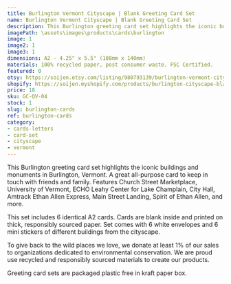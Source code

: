 ```yaml
---
title: Burlington Vermont Cityscape | Blank Greeting Card Set
name: Burlington Vermont Cityscape | Blank Greeting Card Set
description: This Burlington greeting card set highlights the iconic buildings and monuments in Burlington, Vermont. A great all-purpose card to keep in touch with friends and family. Features Church Street Marketplace, University of Vermont, ECHO Leahy Center for Lake Champlain, City Hall, Amtrack Ethan Allen Express, Main Street Landing, Spirit of Ethan Allen, and more. Made in USA.
imagePath: \assets\images\products\cards\burlington
image: 1
image2: 1
image3: 1
dimensions: A2 - 4.25" x 5.5" (108mm x 140mm)
materials: 100% recycled paper, post consumer waste. FSC Certified.
featured: 0
etsy: https://soijen.etsy.com/listing/980793139/burlington-vermont-cityscape-blank-note?utm_source=Copy&utm_medium=ListingManager&utm_campaign=Share&utm_term=so.lmsm&share_time=1695259168738
shopify: https://soijen.myshopify.com/products/burlington-cityscape-blank-greeting-card-set
price: 18
sku: GC-QV-04
stock: 1
slug: burlington-cards
ref: burlington-cards
category:
- cards-letters
- card-set
- cityscape
- vermont
---
```

This Burlington greeting card set highlights the iconic buildings and monuments in Burlington, Vermont. A great all-purpose card to keep in touch with friends and family. Features Church Street Marketplace, University of Vermont, ECHO Leahy Center for Lake Champlain, City Hall, Amtrack Ethan Allen Express, Main Street Landing, Spirit of Ethan Allen, and more.

This set includes 6 identical A2 cards. Cards are blank inside and printed on thick, responsibly sourced paper. Set comes with 6 white envelopes and 6 mini stickers of different buildings from the cityscape.

To give back to the wild places we love, we donate at least 1% of our sales to organizations dedicated to environmental conservation. We are proud use recycled and responsibly sourced materials to create our products.

Greeting card sets are packaged plastic free in kraft paper box.
